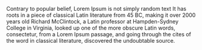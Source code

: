 Contrary to popular belief, Lorem Ipsum is not simply random text
It has roots in a piece of classical Latin literature from 45 BC, making it over 2000 years old
Richard McClintock, a Latin professor at Hampden-Sydney College in Virginia, looked up one of the more obscure Latin words, consectetur, from a Lorem Ipsum passage, and going through the cites of the word in classical literature, discovered the undoubtable source. 